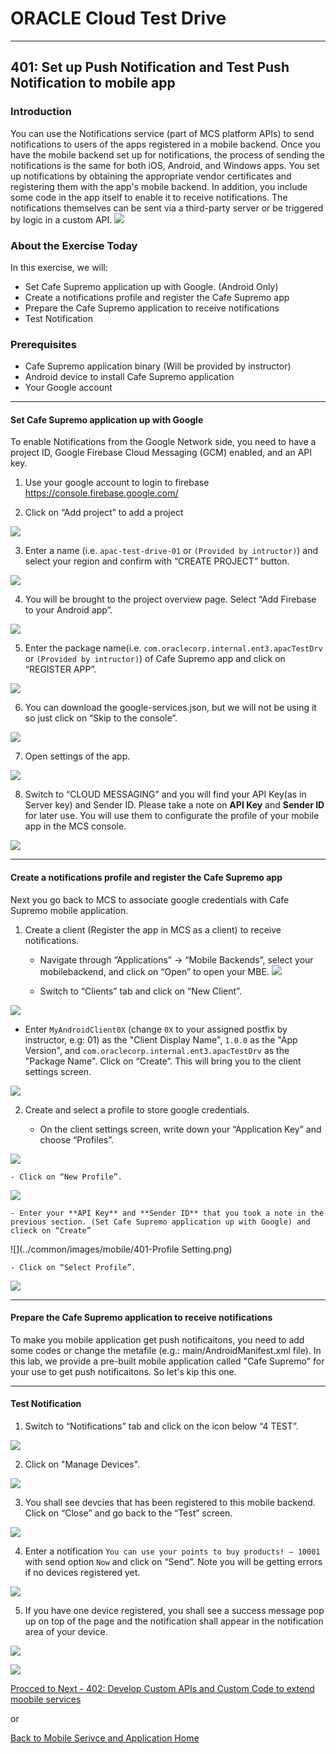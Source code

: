 # ORACLE Cloud Test Drive #
-----
## 401: Set up Push Notification and Test Push Notification to mobile app ##

### Introduction ###
You can use the Notifications service (part of MCS platform APIs) to send notifications to users of the apps registered in a mobile backend. Once you have the mobile backend set up for notifications, the process of sending the notifications is the same for both iOS, Android, and Windows apps. You set up notifications by obtaining the appropriate vendor certificates and registering them with the app's mobile backend. In addition, you include some code in the app itself to enable it to receive notifications. The notifications themselves can be sent via a third-party server or be triggered by logic in a custom API.
![](../common/images/mobile/mcsgs_dt_006_notifications.png)

### About the Exercise Today ###
In this exercise, we will:
- Set Cafe Supremo application up with Google. (Android Only)
- Create a notifications profile and register the Cafe Supremo app
- Prepare the Cafe Supremo application to receive notifications
- Test Notification

### Prerequisites ###
- Cafe Supremo application binary (Will be provided by instructor)
- Android device to install Cafe Supremo application
- Your Google account

----

#### Set Cafe Supremo application up with Google ####
To enable Notifications from the Google Network side, you need to have a project ID, Google Firebase Cloud Messaging (GCM) enabled, and an API key.

1. Use your google account to login to firebase https://console.firebase.google.com/ 

2. Click on “Add project” to add a project 

![](../common/images/mobile/401-FCM_AddProject.png)


3. Enter a name (i.e. `apac-test-drive-01` or `(Provided by intructor)`) and select your region and confirm with “CREATE PROJECT” button.

![](../common/images/mobile/401-Google_Project_Creation.png)


4. You will be brought to the project overview page. Select “Add Firebase to your Android app”.

![](../common/images/mobile/401-Add_Firebase_toApp.png)


5. Enter the package name(i.e. `com.oraclecorp.internal.ent3.apacTestDrv` or `(Provided by intructor)`) of Cafe Supremo app and click on “REGISTER APP”.

![](../common/images/mobile/401-FCM_Register_App.png)


6. You can download the google-services.json, but we will not be using it so just click on “Skip to the console”.

![](../common/images/mobile/401-Download_Google_JSON.png)


7. Open settings of the app.

![](../common/images/mobile/401-Open_App_Settings.png)


8. Switch to “CLOUD MESSAGING” and you will find your API Key(as in Server key) and Sender ID. Please take a note on **API Key** and **Sender ID** for later use. You will use them to configurate the profile of your mobile app in the MCS console.

![](../common/images/mobile/401-API_Key_SenderID.png)

---
#### Create a notifications profile and register the Cafe Supremo app ####
Next you go back to MCS to associate google credentials with Cafe Supremo mobile application.

1. Create a client (Register the app in MCS as a client) to receive notifications.
    - Navigate through “Applications” -> “Mobile Backends”, select your mobilebackend, and click on “Open” to open your MBE.
![](../common/images/mobile/401-Select_MBE.png)


   - Switch to “Clients” tab and click on “New Client”.
    
![](../common/images/mobile/401-Create_Client.png)


   - Enter `MyAndroidClient0X` (change `0X` to your assigned postfix by instructor, e.g: 01) as the "Client Display Name", `1.0.0` as the "App Version", and `com.oraclecorp.internal.ent3.apacTestDrv` as the "Package Name". Click on “Create”. This will bring you to the client settings screen.
    
![](../common/images/mobile/401-Create_Client.png)


2. Create and select a profile to store google credentials.

    - On the client settings screen, write down your “Application Key” and choose “Profiles”.
    
![](../common/images/mobile/401-Client_Setting_Created.png)


    - Click on “New Profile”.
    
![](../common/images/mobile/401-Create_New_Profile.png)


    - Enter your **API Key** and **Sender ID** that you took a note in the previous section. (Set Cafe Supremo application up with Google) and clieck on “Create”
    
![](../common/images/mobile/401-Profile Setting.png)


    - Click on “Select Profile”.
    
![](../common/images/mobile/401-Review_MobileApp_Profile.png)

---
#### Prepare the Cafe Supremo application to receive notifications ####
To make you mobile application get push notificaitons, you need to add some codes or change the metafile (e.g.: main/AndroidManifest.xml file). In this lab, we provide a pre-built mobile application called "Cafe Supremo" for your use to get push notificaitons. So let's kip this one.

---
#### Test Notification ####
1. Switch to “Notifications” tab and click on the icon below “4 TEST”.

![](../common/images/mobile/401-Test_Notification.png)


2. Click on "Manage Devices".

![](../common/images/mobile/401-Test_Manage_Devices.png)


3. You shall see devcies that has been registered to this mobile backend. Click on “Close” and go back to the “Test” screen.

![](../common/images/mobile/401-Manage_Devices.png)


4. Enter a notification `You can use your points to buy products! – 10001` with send option `Now` and click on “Send”. Note you will be getting errors if no devices registered yet.

![](../common/images/mobile/401-Notification_Test_Screen.png)


5. If you have one device registered, you shall see a success message pop up on top of the page and the notification shall appear in the notification area of your device.

![](../common/images/mobile/401-MCS_Notification_Result.png)


![](../common/images/mobile/401-MobileApp_Notification_Result.png)


[Procced to Next - 402: Develop Custom APIs and Custom Code to extend moobile services](402-MobileLab.md)

or

[Back to Mobile Serivce and Application Home](README.md)

